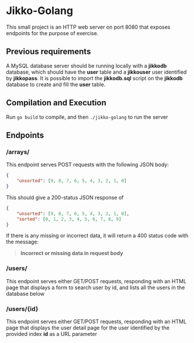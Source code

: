 # Jikko-Golang

This small project is an HTTP web server on port 8080 that exposes endpoints for the purpose of exercise.

## Previous requirements

A MySQL database server should be running locally with a **jikkodb** database, which should have the **user** table and a **jikkouser** user identified by **jikkopass**.
It is possible to import the **jikkodb.sql** script on the **jikkodb** database to create and fill the **user** table.

## Compilation and Execution

Run `go build` to compile, and then `./jikko-golang` to run the server

## Endpoints

### /arrays/

This endpoint serves POST requests with the following JSON body:

```json
{
	"unsorted": [9, 8, 7, 6, 5, 4, 3, 2, 1, 0]
}
```

This should give a 200-status JSON response of

```json
{
	"unsorted": [9, 8, 7, 6, 5, 4, 3, 2, 1, 0],
	"sorted": [0, 1, 2, 3, 4, 5, 6, 7, 8, 9]
}
```

If there is any missing or incorrect data, it will return a 400 status code with the message:

> **Incorrect or missing data in request body**

### /users/

This endpoint serves either GET/POST requests, responding with an HTML page that displays a form to search user by id, and lists all the users in the database below

### /users/{id}

This endpoint serves either GET/POST requests, responding with an HTML page that displays the user detail page for the user identified by the provided index **id** as a URL parameter
